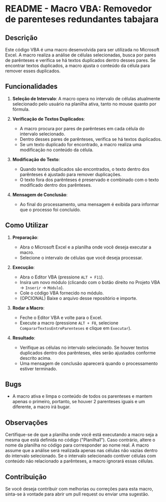 # README - Macro VBA: Removedor de parenteses redundantes tabajara
## Descrição

Este código VBA é uma macro desenvolvida para ser utilizada no Microsoft Excel. A macro realiza a análise de células selecionadas, busca por pares de parênteses e verifica se há textos duplicados dentro desses pares. Se encontrar textos duplicados, a macro ajusta o conteúdo da célula para remover esses duplicados.

## Funcionalidades

1. **Seleção de Intervalo**: A macro opera no intervalo de células atualmente selecionado pelo usuário na planilha ativa, tanto no mouse quanto por fórmula.

2. **Verificação de Textos Duplicados**:
   - A macro procura por pares de parênteses em cada célula do intervalo selecionado.
   - Dentro desses pares de parênteses, verifica se há textos duplicados.
   - Se um texto duplicado for encontrado, a macro realiza uma modificação no conteúdo da célula.

3. **Modificação do Texto**:
   - Quando textos duplicados são encontrados, o texto dentro dos parênteses é ajustado para remover duplicações.
   - O texto fora dos parênteses é preservado e combinado com o texto modificado dentro dos parênteses.

4. **Mensagem de Conclusão**:
   - Ao final do processamento, uma mensagem é exibida para informar que o processo foi concluído.

## Como Utilizar

1. **Preparação**:
   - Abra o Microsoft Excel e a planilha onde você deseja executar a macro.
   - Selecione o intervalo de células que você deseja processar.

2. **Execução**:
   - Abra o Editor VBA (pressione `ALT + F11`).
   - Insira um novo módulo (clicando com o botão direito no Projeto VBA -> `Inserir` -> `Módulo`).
   - Cole o código VBA fornecido no módulo.
   - (OPCIONAL) Baixe o arquivo desse repositório e importe.

3. **Rodar a Macro**:
   - Feche o Editor VBA e volte para o Excel.
   - Execute a macro (pressione `ALT + F8`, selecione `CompararTextosEntreParenteses` e clique em `Executar`).

4. **Resultado**:
   - Verifique as células no intervalo selecionado. Se houver textos duplicados dentro dos parênteses, eles serão ajustados conforme descrito acima.
   - Uma mensagem de conclusão aparecerá quando o processamento estiver terminado.

## Bugs
  - A macro ativa e limpa o conteúdo de todos os parenteses e mantem apenas o primeiro, portanto, se houver 2 parenteses iguais e um diferente, a macro irá bugar.

## Observações
Certifique-se de que a planilha onde você está executando a macro seja a mesma que está definida no código ("Planilha1"). Caso contrário, altere o nome da planilha no código para corresponder ao nome real.
A macro assume que a análise será realizada apenas nas células não vazias dentro do intervalo selecionado.
Se o intervalo selecionado contiver células com conteúdo não relacionado a parênteses, a macro ignorará essas células.

## Contribuição
Se você deseja contribuir com melhorias ou correções para esta macro, sinta-se à vontade para abrir um pull request ou enviar uma sugestão.
